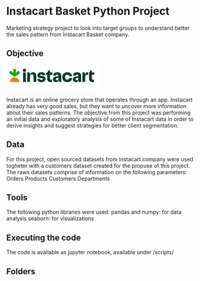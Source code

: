 # Instacart Basket Python Project
Marketing strategy project to look into target groups to understand better the sales pattern from Instacart Basket company.

## Objective
<img src="instacart_logo.png">

Instacart is an online grocery store that operates through an app. Instacart already has very good sales, but they want to uncover more information about their sales patterns. The objective from this project was performing an initial data and exploratory analysis of some of Instacart data in order to derive insights and suggest strategies for better client segmentation.

## Data

For this project, open sourced datasets from Instacart company were used togheter with a customers dataset created for the propuse of this project. The raws datasets comprise of information on the following parameters:
Orders
Products
Customers
Departments

## Tools

The following python libraries were used:
pandas and numpy: for data analysis
seaborn: for visualizations

## Executing the code

The code is available as jupyter notebook, available under /scripts/

## Folders


